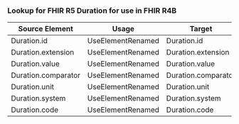 ### Lookup for FHIR R5 Duration for use in FHIR R4B

| Source Element | Usage | Target |
| -------------- | ----- | ------ |
| Duration.id | UseElementRenamed | Duration.id |
| Duration.extension | UseElementRenamed | Duration.extension |
| Duration.value | UseElementRenamed | Duration.value |
| Duration.comparator | UseElementRenamed | Duration.comparator |
| Duration.unit | UseElementRenamed | Duration.unit |
| Duration.system | UseElementRenamed | Duration.system |
| Duration.code | UseElementRenamed | Duration.code |
